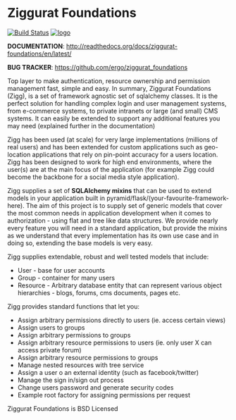 # Ziggurat Foundations

[![Build Status]](https://travis-ci.org/ergo/ziggurat_foundations) [![logo]](https://gitter.im/ergo/ziggurat_foundations)

**DOCUMENTATION**: http://readthedocs.org/docs/ziggurat-foundations/en/latest/

**BUG TRACKER**: https://github.com/ergo/ziggurat_foundations

Top layer to make authentication, resource ownership and permission management
fast, simple and easy. In summary, Ziggurat Foundations (Zigg), is a set of framework agnostic
set of sqlalchemy classes. It is the perfect solution for handling complex login and user
management systems, from e-commerce systems, to private intranets or large (and small)
CMS systems.  It can easily be extended to support any additional features you may need (explained
further in the documentation)

Zigg has been used (at scale) for very large implementations (millions of real users) and
has been extended for custom applications such as geo-location applications that rely
on pin-point accuracy for a users location. Zigg has been designed to work for
high end environments, where the user(s) are at the main focus of the application
(for example Zigg could become the backbone for a social media style application).

Zigg supplies a set of **SQLAlchemy mixins** that can be used to extend
models in your application built in pyramid/flask/(your-favourite-framework-here).
The aim of this project is to supply set of generic models that cover the most
common needs in application development when it comes to authorization - using
flat and tree like data structures. We provide nearly every feature you will need in
a standard application, but provide the mixins as we understand that every implementation
has its own use case and in doing so, extending the base models is very easy.


Zigg supplies extendable, robust and well tested models that include:

- User - base for user accounts
- Group - container for many users
- Resource - Arbitrary database entity that can represent various object hierarchies - blogs, forums, cms documents, pages etc.

Zigg provides standard functions that let you:

- Assign arbitrary permissions directly to users (ie. access certain views)
- Assign users to groups
- Assign arbitrary permissions to groups
- Assign arbitrary resource permissions to users (ie. only user X can access private forum)
- Assign arbitrary resource permissions to groups
- Manage nested resources with tree service
- Assign a user o an external identity (such as facebook/twitter)
- Manage the sign in/sign out process
- Change users password and generate security codes
- Example root factory for assigning permissions per request


Ziggurat Foundations is BSD Licensed

[Build Status]: https://travis-ci.org/ergo/ziggurat_foundations.svg?branch=master
[logo]: https://badges.gitter.im/ergo/ziggurat_foundations.svg

